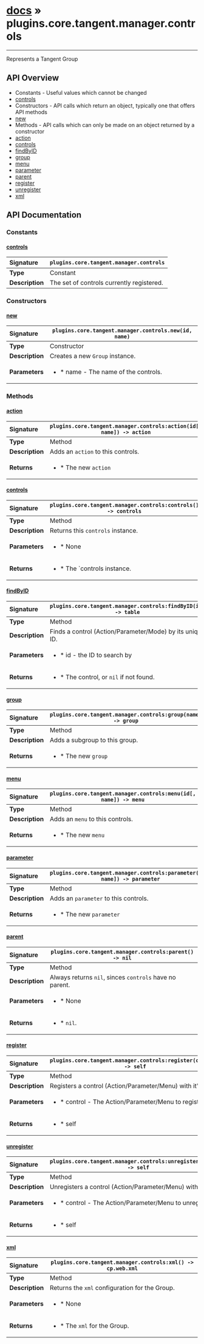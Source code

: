 # [docs](index.md) » plugins.core.tangent.manager.controls
---

Represents a Tangent Group

## API Overview
* Constants - Useful values which cannot be changed
 * [controls](#controls)
* Constructors - API calls which return an object, typically one that offers API methods
 * [new](#new)
* Methods - API calls which can only be made on an object returned by a constructor
 * [action](#action)
 * [controls](#controls)
 * [findByID](#findbyid)
 * [group](#group)
 * [menu](#menu)
 * [parameter](#parameter)
 * [parent](#parent)
 * [register](#register)
 * [unregister](#unregister)
 * [xml](#xml)

## API Documentation

### Constants

#### [controls](#controls)
| <span style="float: left;">**Signature**</span> | <span style="float: left;">`plugins.core.tangent.manager.controls` </span>                                                          |
| -----------------------------------------------------|---------------------------------------------------------------------------------------------------------|
| **Type**                                             | Constant                                                                                         |
| **Description**                                      | The set of controls currently registered.                                                                                         |

### Constructors

#### [new](#new)
| <span style="float: left;">**Signature**</span> | <span style="float: left;">`plugins.core.tangent.manager.controls.new(id, name)` </span>                                                          |
| -----------------------------------------------------|---------------------------------------------------------------------------------------------------------|
| **Type**                                             | Constructor                                                                                         |
| **Description**                                      | Creates a new `Group` instance.                                                                                         |
| **Parameters**                                       | <ul><li>* name      - The name of the controls.</li></ul> |

### Methods

#### [action](#action)
| <span style="float: left;">**Signature**</span> | <span style="float: left;">`plugins.core.tangent.manager.controls:action(id[, name]) -> action` </span>                                                          |
| -----------------------------------------------------|---------------------------------------------------------------------------------------------------------|
| **Type**                                             | Method                                                                                         |
| **Description**                                      | Adds an `action` to this controls.                                                                                         |
| **Returns**                                          | <ul><li>* The new `action`</li></ul>          |

#### [controls](#controls)
| <span style="float: left;">**Signature**</span> | <span style="float: left;">`plugins.core.tangent.manager.controls:controls() -> controls` </span>                                                          |
| -----------------------------------------------------|---------------------------------------------------------------------------------------------------------|
| **Type**                                             | Method                                                                                         |
| **Description**                                      | Returns this `controls` instance.                                                                                         |
| **Parameters**                                       | <ul><li>* None</li></ul> |
| **Returns**                                          | <ul><li>* The `controls instance.</li></ul>          |

#### [findByID](#findbyid)
| <span style="float: left;">**Signature**</span> | <span style="float: left;">`plugins.core.tangent.manager.controls:findByID(id) -> table` </span>                                                          |
| -----------------------------------------------------|---------------------------------------------------------------------------------------------------------|
| **Type**                                             | Method                                                                                         |
| **Description**                                      | Finds a control (Action/Parameter/Mode) by its unique ID.                                                                                         |
| **Parameters**                                       | <ul><li>* id        - the ID to search by</li></ul> |
| **Returns**                                          | <ul><li>* The control, or `nil` if not found.</li></ul>          |

#### [group](#group)
| <span style="float: left;">**Signature**</span> | <span style="float: left;">`plugins.core.tangent.manager.controls:group(name) -> group` </span>                                                          |
| -----------------------------------------------------|---------------------------------------------------------------------------------------------------------|
| **Type**                                             | Method                                                                                         |
| **Description**                                      | Adds a subgroup to this group.                                                                                         |
| **Returns**                                          | <ul><li>* The new `group`</li></ul>          |

#### [menu](#menu)
| <span style="float: left;">**Signature**</span> | <span style="float: left;">`plugins.core.tangent.manager.controls:menu(id[, name]) -> menu` </span>                                                          |
| -----------------------------------------------------|---------------------------------------------------------------------------------------------------------|
| **Type**                                             | Method                                                                                         |
| **Description**                                      | Adds an `menu` to this controls.                                                                                         |
| **Returns**                                          | <ul><li>* The new `menu`</li></ul>          |

#### [parameter](#parameter)
| <span style="float: left;">**Signature**</span> | <span style="float: left;">`plugins.core.tangent.manager.controls:parameter(id[, name]) -> parameter` </span>                                                          |
| -----------------------------------------------------|---------------------------------------------------------------------------------------------------------|
| **Type**                                             | Method                                                                                         |
| **Description**                                      | Adds an `parameter` to this controls.                                                                                         |
| **Returns**                                          | <ul><li>* The new `parameter`</li></ul>          |

#### [parent](#parent)
| <span style="float: left;">**Signature**</span> | <span style="float: left;">`plugins.core.tangent.manager.controls:parent() -> nil` </span>                                                          |
| -----------------------------------------------------|---------------------------------------------------------------------------------------------------------|
| **Type**                                             | Method                                                                                         |
| **Description**                                      | Always returns `nil`, sinces `controls` have no parent.                                                                                         |
| **Parameters**                                       | <ul><li>* None</li></ul> |
| **Returns**                                          | <ul><li>* `nil`.</li></ul>          |

#### [register](#register)
| <span style="float: left;">**Signature**</span> | <span style="float: left;">`plugins.core.tangent.manager.controls:register(control) -> self` </span>                                                          |
| -----------------------------------------------------|---------------------------------------------------------------------------------------------------------|
| **Type**                                             | Method                                                                                         |
| **Description**                                      | Registers a control (Action/Parameter/Menu) with it's ID                                                                                         |
| **Parameters**                                       | <ul><li>* control       - The Action/Parameter/Menu to register</li></ul> |
| **Returns**                                          | <ul><li>* self</li></ul>          |

#### [unregister](#unregister)
| <span style="float: left;">**Signature**</span> | <span style="float: left;">`plugins.core.tangent.manager.controls:unregister(control) -> self` </span>                                                          |
| -----------------------------------------------------|---------------------------------------------------------------------------------------------------------|
| **Type**                                             | Method                                                                                         |
| **Description**                                      | Unregisters a control (Action/Parameter/Menu) with it's ID                                                                                         |
| **Parameters**                                       | <ul><li>* control       - The Action/Parameter/Menu to unregister</li></ul> |
| **Returns**                                          | <ul><li>* self</li></ul>          |

#### [xml](#xml)
| <span style="float: left;">**Signature**</span> | <span style="float: left;">`plugins.core.tangent.manager.controls:xml() -> cp.web.xml` </span>                                                          |
| -----------------------------------------------------|---------------------------------------------------------------------------------------------------------|
| **Type**                                             | Method                                                                                         |
| **Description**                                      | Returns the `xml` configuration for the Group.                                                                                         |
| **Parameters**                                       | <ul><li>* None</li></ul> |
| **Returns**                                          | <ul><li>* The `xml` for the Group.</li></ul>          |

